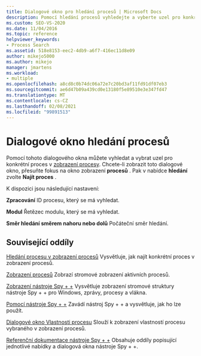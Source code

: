 ```yaml
---
title: Dialogové okno pro hledání procesů | Microsoft Docs
description: Pomocí hledání procesů vyhledejte a vyberte uzel pro konkrétní proces v zobrazení procesy. Můžete zadat ID procesu, řetězec modulu a směr hledání.
ms.custom: SEO-VS-2020
ms.date: 11/04/2016
ms.topic: reference
helpviewer_keywords:
- Process Search
ms.assetid: 518e8153-eec2-4db9-a6f7-416ec11d8e09
author: mikejo5000
ms.author: mikejo
manager: jmartens
ms.workload:
- multiple
ms.openlocfilehash: a8cd8c0b74dc06a72e7c20bd3af11fd91df07eb3
ms.sourcegitcommit: ae6d47b09a439cd0e13180f5e89510e3e347fd47
ms.translationtype: MT
ms.contentlocale: cs-CZ
ms.lasthandoff: 02/08/2021
ms.locfileid: "99891513"
---
```

# <a name="process-search-dialog-box"></a>Dialogové okno hledání procesů
Pomocí tohoto dialogového okna můžete vyhledat a vybrat uzel pro konkrétní proces v [zobrazení procesy](../debugger/processes-view.md). Chcete-li zobrazit toto dialogové okno, přesuňte fokus na okno zobrazení **procesů** . Pak v nabídce **hledání** zvolte **Najít proces** .

 K dispozici jsou následující nastavení:

 **Zpracování** ID procesu, který se má vyhledat.

 **Modul** Řetězec modulu, který se má vyhledat.

 **Směr hledání směrem nahoru nebo dolů** Počáteční směr hledání.

## <a name="related-sections"></a>Související oddíly
 [Hledání procesu v zobrazení procesů](../debugger/how-to-search-for-a-process-in-processes-view.md) Vysvětluje, jak najít konkrétní proces v zobrazení procesů.

 [Zobrazení procesů](../debugger/processes-view.md) Zobrazí stromové zobrazení aktivních procesů.

 [Zobrazení nástroje Spy + +](../debugger/spy-increment-views.md) Vysvětluje zobrazení stromové struktury nástroje Spy + + pro Windows, zprávy, procesy a vlákna.

 [Pomocí nástroje Spy + +](../debugger/using-spy-increment.md) Zavádí nástroj Spy + + a vysvětluje, jak ho lze použít.

 [Dialogové okno Vlastnosti procesu](../debugger/process-properties-dialog-box.md) Slouží k zobrazení vlastností procesu vybraného v zobrazení procesů.

 [Referenční dokumentace nástroje Spy + +](../debugger/spy-increment-reference.md) Obsahuje oddíly popisující jednotlivé nabídky a dialogová okna nástroje Spy + +.